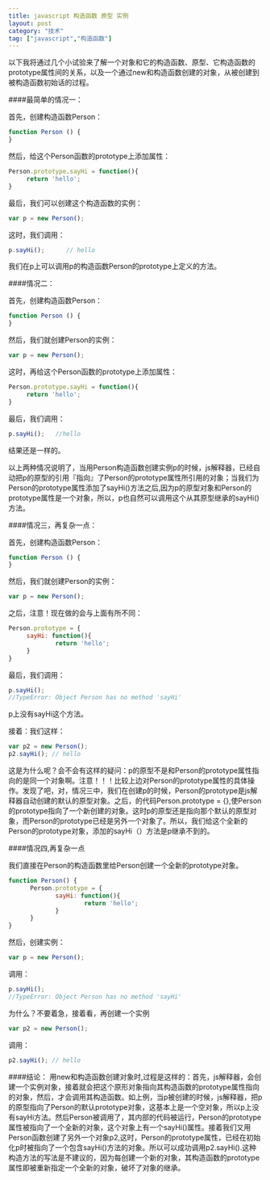 ```yaml
---
title: javascript 构造函数 原型 实例
layout: post
category: "技术"
tag: ["javascript","构造函数"]
---
```


以下我将通过几个小试验来了解一个对象和它的构造函数、原型、它构造函数的prototype属性间的关系，以及一个通过new和构造函数创建的对象，从被创建到被构造函数初始话的过程。

####最简单的情况一：

首先，创建构造函数Person：

```javascript
function Person () {
}
```

然后，给这个Person函数的prototype上添加属性：

```javascript
Person.prototype.sayHi = function(){
     return 'hello';
}
```

最后，我们可以创建这个构造函数的实例：

```javascript
var p = new Person();
```

这时，我们调用：

```javascript
p.sayHi();      // hello
```

我们在p上可以调用p的构造函数Person的prototype上定义的方法。

####情况二：

首先，创建构造函数Person：

```javascript
function Person () {
}
```

然后，我们就创建Person的实例：

```javascript
var p = new Person();
```

这时，再给这个Person函数的prototype上添加属性：

```javascript
Person.prototype.sayHi = function(){
     return 'hello';
}
```

最后，我们调用：

```javascript
p.sayHi();   //hello
```

结果还是一样的。

以上两种情况说明了，当用Person构造函数创建实例p的时候，js解释器，已经自动把p的原型的引用『指向』了Person的prototype属性所引用的对象；当我们为Person的prototype属性添加了sayHi()方法之后,因为p的原型对象和Person的prototype属性是一个对象，所以，p也自然可以调用这个从其原型继承的sayHi()方法。

####情况三，再复杂一点：

首先，创建构造函数Person：

```javascript
function Person () {
}
```

然后，我们就创建Person的实例：

```javascript
var p = new Person();
```

之后，注意！现在做的会与上面有所不同：

```javascript
Person.prototype = {
     sayHi: function(){
             return 'hello';
     }
}
```

最后，我们调用：

```javascript
p.sayHi();
//TypeError: Object Person has no method 'sayHi' 
```

p上没有sayHi这个方法。

接着：我们这样：

```javascript
var p2 = new Person();
p2.sayHi(); // hello
```

这是为什么呢？会不会有这样的疑问：p的原型不是和Person的prototype属性指向的是同一个对象啊。注意！！！比较上边对Person的prototype属性的具体操作。发现了吧，对，情况三中，我们在创建p的时候，Person的prototype是js解释器自动创建的默认的原型对象。之后，的代码Person.prototype = {},使Person的prototype指向了一个新创建的对象。这时p的原型还是指向那个默认的原型对象，而Person的prototype已经是另外一个对象了。所以，我们给这个全新的Person的prototype对象，添加的sayHi（）方法是p继承不到的。

####情况四,再复杂一点

我们直接在Person的构造函数里给Person创建一个全新的prototype对象。

```javascript
function Person() {
      Person.prototype = {
             sayHi: function(){
                     return 'hello';
             }
      }
}
```

然后，创建实例：

```javascript
var p = new Person();
```

调用：

```javascript
p.sayHi(); 
//TypeError: Object Person has no method 'sayHi' 
```

为什么？不要着急，接着看，再创建一个实例

```javascript
var p2 = new Person();
```

调用：

```javascript
p2.sayHi(); // hello
```


####结论：
用new和构造函数创建对象时,过程是这样的：首先，js解释器，会创建一个实例对象，接着就会把这个原形对象指向其构造函数的prototype属性指向的对象，然后，才会调用其构造函数。如上例，当p被创建的时候，js解释器，把p的原型指向了Person的默认prototype对象，这基本上是一个空对象，所以p上没有sayHi方法。然后Person被调用了，其内部的代码被运行，Person的prototype属性被指向了一个全新的对象，这个对象上有一个sayHi()属性。接着我们又用Person函数创建了另外一个对象p2,这时，Person的prototype属性，已经在初始化p时被指向了一个包含sayHi()方法的对象。所以可以成功调用p2.sayHi().这种构造方法的写法是不建议的，因为每创建一个新的对象，其构造函数的prototype属性即被重新指定一个全新的对象，破坏了对象的继承。
